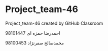 # Project_team-46
Project_team-46 created by GitHub Classroom

احمدرضا حمزه ای 98101447

98100453 محمدصالح صفرنژاد
